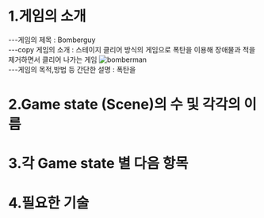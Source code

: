 # 1.게임의 소개
---게임의 제목 : Bomberguy  
---copy 게임의 소개 : 스테이지 클리어 방식의 게임으로 폭탄을 이용해 장애물과 적을 제거하면서 클리어 나가는 게임
![bomberman](https://i.ytimg.com/vi/ZSHMVzpE1mY/hqdefault.jpg)  
---게임의 목적,방법 등 간단한 설명 : 폭탄을 
# 2.Game state (Scene)의 수 및 각각의 이름

# 3.각 Game state 별 다음 항목

# 4.필요한 기술